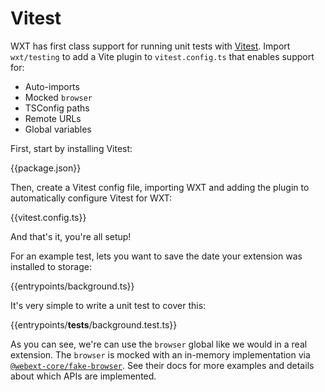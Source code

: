 # Vitest

WXT has first class support for running unit tests with [Vitest](https://vitest.dev/). Import `wxt/testing` to add a Vite plugin to `vitest.config.ts` that enables support for:

- Auto-imports
- Mocked `browser`
- TSConfig paths
- Remote URLs
- Global variables

First, start by installing Vitest:

{{package.json}}

Then, create a Vitest config file, importing WXT and adding the plugin to automatically configure Vitest for WXT:

{{vitest.config.ts}}

And that's it, you're all setup!

For an example test, lets you want to save the date your extension was installed to storage:

{{entrypoints/background.ts}}

It's very simple to write a unit test to cover this:

{{entrypoints/__tests__/background.test.ts}}

As you can see, we're can use the `browser` global like we would in a real extension. The `browser` is mocked with an in-memory implementation via [`@webext-core/fake-browser`](https://webext-core.aklinker1.io/guide/fake-browser/). See their docs for more examples and details about which APIs are implemented.

